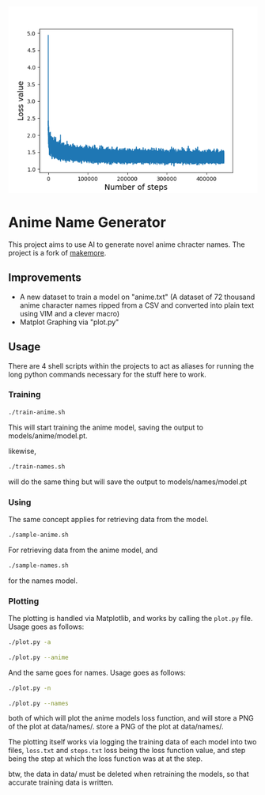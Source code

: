![Graph](https://github.com/Eddy-Arch/anime-name-gen/blob/master/data/anime/plot.png)
# Anime Name Generator
This project aims to use AI to generate novel anime chracter names.
The project is a fork of [makemore](https://github.com/karpathy/makemore).
## Improvements
- A new dataset to train a model on "anime.txt" (A dataset of 72 thousand anime character names ripped from a CSV and converted into plain text using VIM and a clever macro)
- Matplot Graphing via "plot.py"
## Usage
There are 4 shell scripts within the projects to act as aliases
for running the long python commands necessary for the stuff here to work.
### Training

```bash
./train-anime.sh
```
This will start training the anime model, saving the output to models/anime/model.pt.

likewise,
```bash
./train-names.sh
```
will do the same thing but will save the output to models/names/model.pt
### Using
The same concept applies for retrieving data from the model.

```bash
./sample-anime.sh
```
For retrieving data from the anime model, and
```bash
./sample-names.sh
```
for the names model.
### Plotting
The plotting is handled via Matplotlib, and works by calling the ```plot.py``` 
file.
Usage goes as follows:
```bash
./plot.py -a 
```
```bash
./plot.py --anime
```
And the same goes for names.
Usage goes as follows:
```bash
./plot.py -n 
```
```bash
./plot.py --names
```
both of which will plot the anime models loss function, and will
store a PNG of the plot at data/names/.
store a PNG of the plot at data/names/.

The plotting itself works via logging the training data of each model
into two files, ```loss.txt``` and ```steps.txt```
loss being the loss function value, and step being the step at
which the loss function was at at the step.

btw, the data in data/ must be deleted when retraining the models,
so that accurate training data is written.
